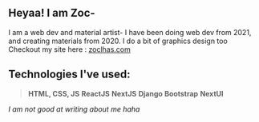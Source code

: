 ## Heyaa! I am Zoc- 

I am a web dev and material artist- I have been doing web dev from 2021, and creating materials from 2020. I do a bit of graphics design too
Checkout my site here : [zoclhas.com](https://zoclhas.com)

## Technologies I've used: 
>**HTML, CSS, JS**
>**ReactJS**
>**NextJS**
>**Django**
>**Bootstrap**
>**NextUI**

*I am not good at writing about me haha*
